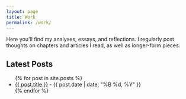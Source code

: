 ```yaml
---
layout: page
title: Work
permalink: /work/
---
```


Here you'll find my analyses, essays, and reflections. I regularly post thoughts on chapters and articles I read, as well as longer-form pieces.

## Latest Posts

<ul>
  {% for post in site.posts %}
    <li>
      <a href="{{ post.url | relative_url }}">{{ post.title }}</a> - <span class="post-date">{{ post.date | date: "%B %d, %Y" }}</span>
      <!-- Optional: Add excerpt -->
      <!-- {{ post.excerpt }} -->
    </li>
  {% endfor %}
</ul>

<!-- You can add more static content here if needed -->
